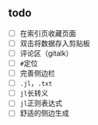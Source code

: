 ## todo
- [ ] 在索引页收藏页面
- [ ] 双击将数据存入剪贴板
- [ ] 评论区（gitalk）
- [ ] `#`定位
- [ ] 完善侧边栏
- [ ] `.jl`，`.txt`
- [ ] `jl`长转义
- [ ] `jl`正则表达式
- [ ] 舒适的侧边生成
